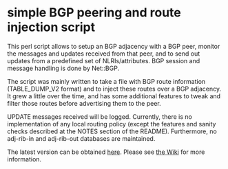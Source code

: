 # simple BGP peering and route injection script #

This perl script allows to setup an BGP adjacency with a BGP peer, monitor the messages and updates received from that peer, and to send out updates from a predefined set of NLRIs/attributes. BGP session and message handling is done by Net::BGP.

The script was mainly written to take a file with BGP route information (TABLE\_DUMP\_V2 format) and to inject these routes over a BGP adjacency. It grew a little over the time, and has some additional features to tweak and filter those routes before advertising them to the peer.

UPDATE messages received will be logged. Currently, there is no implementation of any local routing policy (except the features and sanity checks described at the NOTES section of the README). Furthermore, no adj-rib-in and adj-rib-out databases are maintained.

The latest version can be obtained [here](http://bgpsimple.googlecode.com/svn/trunk/bgp_simple.pl). Please see [the Wiki](http://code.google.com/p/bgpsimple/wiki/README) for more information.
